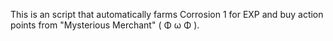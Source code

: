 This is an script that automatically farms Corrosion 1 for EXP and buy action points from "Mysterious Merchant" ( Φ ω Φ ).
